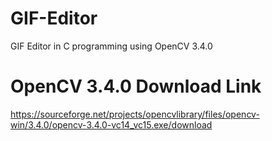 # GIF-Editor
GIF Editor in C programming using OpenCV 3.4.0

# OpenCV 3.4.0 Download Link
https://sourceforge.net/projects/opencvlibrary/files/opencv-win/3.4.0/opencv-3.4.0-vc14_vc15.exe/download
